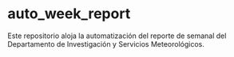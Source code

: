 # auto_week_report

Este repositorio aloja la automatización del reporte de semanal del Departamento de Investigación y Servicios Meteorológicos.



